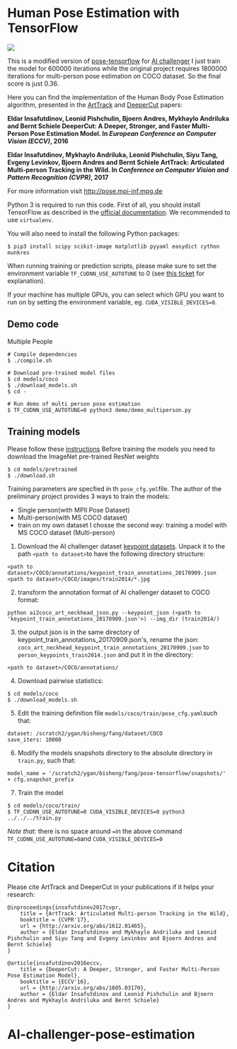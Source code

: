 # Human Pose Estimation with TensorFlow

![](images/test_example1.png)

This is a modified version of [pose-tensorflow](https://github.com/eldar/pose-tensorflow) for [AI challenger](https://challenger.ai/)
I just train the model for 600000 iterations while the original project requires 1800000 iterations for multi-person pose estimation on COCO dataset.
So the final score is just 0.36.


Here you can find the implementation of the Human Body Pose Estimation algorithm,
presented in the [ArtTrack](http://arxiv.org/abs/1612.01465) and [DeeperCut](http://arxiv.org/abs/1605.03170) papers:

**Eldar Insafutdinov, Leonid Pishchulin, Bjoern Andres, Mykhaylo Andriluka and Bernt Schiele
DeeperCut:  A Deeper, Stronger, and Faster Multi-Person Pose Estimation Model.
In _European Conference on Computer Vision (ECCV)_, 2016**

**Eldar Insafutdinov, Mykhaylo Andriluka, Leonid Pishchulin, Siyu Tang, Evgeny Levinkov, Bjoern Andres and Bernt Schiele
ArtTrack: Articulated Multi-person Tracking in the Wild.
In _Conference on Computer Vision and Pattern Recognition (CVPR)_, 2017**

For more information visit http://pose.mpi-inf.mpg.de

Python 3 is required to run this code.
First of all, you should install TensorFlow as described in the
[official documentation](https://www.tensorflow.org/install/).
We recommended to use `virtualenv`.

You will also need to install the following Python packages:

```
$ pip3 install scipy scikit-image matplotlib pyyaml easydict cython munkres
```

When running training or prediction scripts, please make sure to set the environment variable
`TF_CUDNN_USE_AUTOTUNE` to 0 (see [this ticket](https://github.com/tensorflow/tensorflow/issues/5048)
for explanation).

If your machine has multiple GPUs, you can select which GPU you want to run on
by setting the environment variable, eg. `CUDA_VISIBLE_DEVICES=0`.

## Demo code
Multiple People

```
# Compile dependencies
$ ./compile.sh

# Download pre-trained model files
$ cd models/coco
$ ./download_models.sh
$ cd -

# Run demo of multi person pose estimation
$ TF_CUDNN_USE_AUTOTUNE=0 python3 demo/demo_multiperson.py
```

## Training models

Please follow these [instructions](models/README.md)
Before training the models you need to download the ImageNet pre-trained ResNet weights
```
$ cd models/pretrained
$ ./download.sh
```
Training parameters are specfied in th `pose_cfg.yml`file.
The author of the preliminary project provides 3 ways to train the models:
- Single person(with MPII Pose Dataset)
- Multi-person(with MS COCO dataset)
- train on my own dataset
I chosse the second way: training a model with MS COCO dataset (Multi-person)
1. Download the AI challenger dataset [keypoint datasets](https://challenger.ai/datasets/keypoint). Unpack it to the path `<path to dataset>`to have the following directory structure:
```
<path to dataset>/COCO/annotations/keypoint_train_annotations_20170909.json
<path to dataset>/COCO/images/train2014/*.jpg
```
2. transform the annotation format of AI challenger dataset to COCO format:
```
python ai2coco_art_neckhead_json.py --keypoint_json (<path to 'keypoint_train_annotations_20170909.json'>) --img_dir (train2014/)
```
3. the output json is in the same directory of keypoint_train_annotations_20170909.json's, rename the json: `coco_art_neckhead_keypoint_train_annotations_20170909.json` to `person_keypoints_train2014.json` and put it in the directory:
```
<path to dataset>/COCO/annotations/
```
4. Download pairwise statistics:
```
$ cd models/coco
$ ./download_models.sh
```
5. Edit the training definition file
`models/coco/train/pose_cfg.yaml`such that:
```
dataset: /scratch2/ygan/bisheng/fang/dataset/COCO
save_iters: 10000
```
6. Modify the models snapshots directory to the absolute directory in `train.py`, such that:
```
model_name = '/scratch2/ygan/bisheng/fang/pose-tensorflow/snapshots/' + cfg.snapshot_prefix
```

7. Train the model
```
$ cd models/coco/train/
$ TF_CUDNN_USE_AUTOTUNE=0 CUDA_VISIBLE_DEVICES=0 python3 ../../../train.py
```
*Note that:* there is no space around `=`in the above command `TF_CUDNN_USE_AUTOTUNE=0`and `CUDA_VISIBLE_DEVICES=0`

# Citation
Please cite ArtTrack and DeeperCut in your publications if it helps your research:

    @inproceedings{insafutdinov2017cvpr,
	    title = {ArtTrack: Articulated Multi-person Tracking in the Wild},
	    booktitle = {CVPR'17},
	    url = {http://arxiv.org/abs/1612.01465},
	    author = {Eldar Insafutdinov and Mykhaylo Andriluka and Leonid Pishchulin and Siyu Tang and Evgeny Levinkov and Bjoern Andres and Bernt Schiele}
    }

    @article{insafutdinov2016eccv,
        title = {DeeperCut: A Deeper, Stronger, and Faster Multi-Person Pose Estimation Model},
	    booktitle = {ECCV'16},
        url = {http://arxiv.org/abs/1605.03170},
        author = {Eldar Insafutdinov and Leonid Pishchulin and Bjoern Andres and Mykhaylo Andriluka and Bernt Schiele}
    }

# AI-challenger-pose-estimation

